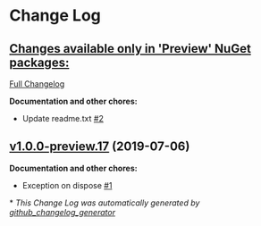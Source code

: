# Change Log

## [**Changes available only in 'Preview' NuGet packages:**](https://github.com/nanoframework/lib-System.Devices.Dac/tree/HEAD)

[Full Changelog](https://github.com/nanoframework/lib-System.Devices.Dac/compare/v1.0.0-preview.17...HEAD)

**Documentation and other chores:**

- Update readme.txt [\#2](https://github.com/nanoframework/lib-System.Devices.Dac/pull/2)

## [v1.0.0-preview.17](https://github.com/nanoframework/lib-System.Devices.Dac/tree/v1.0.0-preview.17) (2019-07-06)
**Documentation and other chores:**

- Exception on dispose [\#1](https://github.com/nanoframework/lib-System.Devices.Dac/pull/1)



\* *This Change Log was automatically generated by [github_changelog_generator](https://github.com/skywinder/Github-Changelog-Generator)*